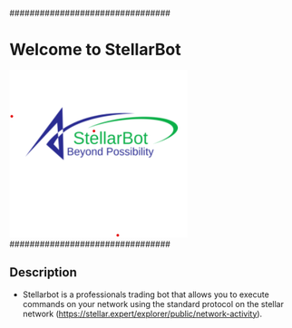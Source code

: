 ################################
# Welcome to  StellarBot
![stellarbot](images/stellarbot.png)
################################

## Description
   - Stellarbot is a professionals trading bot that allows you to execute commands on your network using the standard protocol on the stellar network (https://stellar.expert/explorer/public/network-activity).
